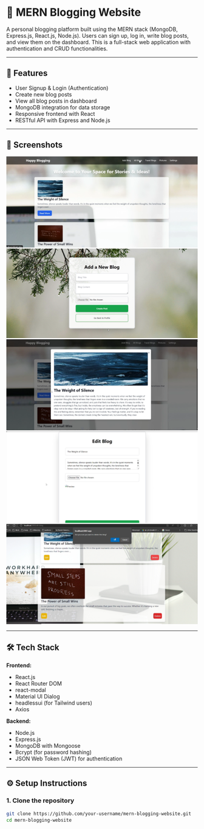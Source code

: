 # 📝 MERN Blogging Website

A personal blogging platform built using the MERN stack (MongoDB, Express.js, React.js, Node.js). Users can sign up, log in, write blog posts, and view them on the dashboard. This is a full-stack web application with authentication and CRUD functionalities.

---

## 🚀 Features

- User Signup & Login (Authentication)
- Create new blog posts
- View all blog posts in dashboard
- MongoDB integration for data storage
- Responsive frontend with React
- RESTful API with Express and Node.js

---

## 📸 Screenshots

<!-- Add screenshots or a GIF here -->
![Homme Page](./screenshots/AllBlogs.png)
![Write Post](./screenshots/AddBlog.png)
![See Blog Details](./screenshots/Blogdetails.png)
![Edit Post](./screenshots/EditBlogs.png)
![Delete Post](./screenshots/Delete.png)

---

## 🛠️ Tech Stack

**Frontend:**
- React.js
- React Router DOM
- react-modal
- Material UI Dialog
- headlessui (for Tailwind users)
- Axios

**Backend:**
- Node.js
- Express.js
- MongoDB with Mongoose
- Bcrypt (for password hashing)
- JSON Web Token (JWT) for authentication

---

## ⚙️ Setup Instructions

### 1. Clone the repository

```bash
git clone https://github.com/your-username/mern-blogging-website.git
cd mern-blogging-website
